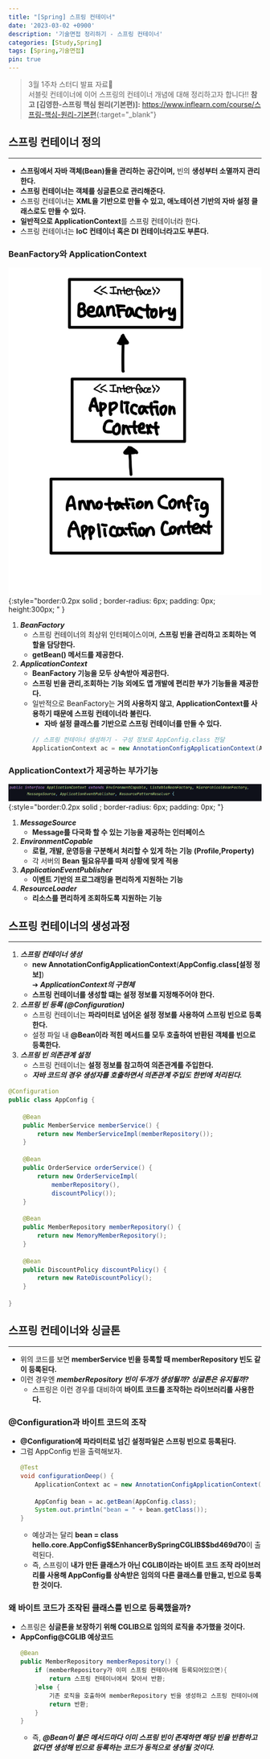 ```yaml
---
title: "[Spring] 스프링 컨테이너"
date: '2023-03-02 +0900'
description: '기술면접 정리하기 - 스프링 컨테이너'
categories: [Study,Spring]
tags: [Spring,기술면접]
pin: true
---
```


> 3월 1주차 스터디 발표 자료📖                                               
> 서블릿 컨테이너에 이어 스프링의 컨테이너 개념에 대해 정리하고자 합니다!!
> **참고 [김영한-스프링 핵심 원리(기본편)]:** <https://www.inflearn.com/course/스프링-핵심-원리-기본편>{:target="_blank"}

## **스프링 컨테이너 정의** ##
---
- **스프링에서 자바 객체(Bean)들을 관리하는 공간이며,** 빈의 **생성부터 소멸까지 관리한다.**
- **스프링 컨테이너는 객체를 싱글톤으로 관리해준다.** 
- 스프링 컨테이너는 **XML을 기반으로 만들 수 있고, 애노테이션 기반의 자바 설정 클래스로도 만들 수 있다.**
- **일반적으로 ApplicationContext**를 스프링 컨테이너라 한다.  
- 스프링 컨테이너는 **IoC 컨테이너 혹은 DI 컨테이너라고도 부른다.**

### **BeanFactory와 ApplicationContext** ###
![스프링 컨테이너 상속도](/assets/img/beanfactory.jpg){:style="border:0.2px solid ; border-radius: 6px; padding: 0px; height:300px; " }
1. ***BeanFactory***
    - 스프링 컨테이너의 최상위 인터페이스이며, **스프링 빈을 관리하고 조회하는 역할을 담당한다.**
    - **getBean() 메서드를 제공한다.**
2. ***ApplicationContext***
    - **BeanFactory 기능을 모두 상속받아 제공한다.**
    - **스프링 빈을 관리,조회하는 기능 외에도 앱 개발에 편리한 부가 기능들을 제공한다.**
    - 일반적으로 BeanFactory는 **거의 사용하지 않고**, **ApplicationContext를 사용하기 때문에 스프링 컨테이너라 불린다.**
        - **자바 설정 클래스를 기반으로 스프링 컨테이너를 만들 수 있다.**
        ```java
        // 스프링 컨테이너 생성하기 - 구성 정보로 AppConfig.class 전달
        ApplicationContext ac = new AnnotationConfigApplicationContext(AppConfig.class);
        ```

### **ApplicationContext가 제공하는 부가기능** ###
![스프링 컨테이너 상속도](/assets/img/%EC%8A%A4%ED%94%84%EB%A7%81%EC%BB%A8%ED%85%8C%EC%9D%B4%EB%84%88-%EC%83%81%EC%86%8D%EB%8F%84.png){:style="border:0.2px solid ; border-radius: 6px; padding: 0px; "}
1. ***MessageSource***
    - **Message를 다국화 할 수 있는 기능을 제공하는 인터페이스**
2. ***EnvironmentCopable***
    - **로컬, 개발, 운영등을 구분해서 처리할 수 있게 하는 기능 (Profile,Property)**
    - 각 서버의 **Bean 필요유무를 따져 상황에 맞게 적용**
3. ***ApplicationEventPublisher***
    - **이벤트 기반의 프로그래밍을 편리하게 지원하는 기능**
4. ***ResourceLoader***
    - **리소스를 편리하게 조회하도록 지원하는 기능**

## **스프링 컨테이너의 생성과정** ##
---
1. ***스프링 컨테이너 생성***
    - **new AnnotationConfigApplicationContext**(**AppConfig.class[설정 정보]**)              
    ➔ ***ApplicationContext의 구현체***
    - **스프링 컨테이너를 생성할 떄는 설정 정보를 지정해주어야 한다.**
2. ***스프링 빈 등록 (@Configuration)***
    - 스프링 컨테이너는 **파라미터로 넘어온 설정 정보를 사용하여 스프링 빈으로 등록한다.**
    - 설정 파일 내 **@Bean이라 적힌 메서드를 모두 호출하여 반환된 객체를 빈으로 등록한다.**
3. ***스프링 빈 의존관계 설정***
    - 스프링 컨테이너는 **설정 정보를 참고하여 의존관계를 주입한다.**
    - ***자바 코드의 경우 생성자를 호출하면서 의존관계 주입도 한번에 처리된다.***

```java
@Configuration
public class AppConfig {

    @Bean
    public MemberService memberService() {
        return new MemberServiceImpl(memberRepository());
    }

    @Bean
    public OrderService orderService() {
        return new OrderServiceImpl(
            memberRepository(),
            discountPolicy());
    }

    @Bean
    public MemberRepository memberRepository() {
        return new MemoryMemberRepository();
    }

    @Bean
    public DiscountPolicy discountPolicy() {
        return new RateDiscountPolicy();
    }

}
```

## **스프링 컨테이너와 싱글톤** ##
---
- 위의 코드를 보면 **memberService 빈을 등록할 때 memberRepository 빈도 같이 등록된다.**
- 이런 경우엔 ***memberRepository 빈이 두개가 생성될까? 싱글톤은 유지될까?***
    - 스프링은 이런 경우를 대비하여 **바이트 코드를 조작하는 라이브러리를 사용한다.**

### **@Configuration과 바이트 코드의 조작** ###
- **@Configuration에 파라미터로 넘긴 설정파일은 스프링 빈으로 등록된다.**
- 그럼 AppConfig 빈을 출력해보자.
    ```java
    @Test
    void configurationDeep() {
        ApplicationContext ac = new AnnotationConfigApplicationContext(AppConfig.class);

        AppConfig bean = ac.getBean(AppConfig.class);
        System.out.println("bean = " + bean.getClass());
    }
    ```
    - 예상과는 달리 **bean = class hello.core.AppConfig\$\$EnhancerBySpringCGLIB\$\$bd469d70**이 출력된다.
    - 즉, 스프링이 **내가 만든 클래스가 아닌 CGLIB이라는 바이트 코드 조작 라이브러리를 사용해 AppConfig를 상속받은 임의의 다른 클래스를 만들고, 빈으로 등록한 것이다.**

### **왜 바이트 코드가 조작된 클래스를 빈으로 등록했을까?** ###
- 스프링은 **싱글톤을 보장하기 위해 CGLIB으로 임의의 로직을 추가했을 것이다.**
- **AppConfig@CGLIB 예상코드**
    ```java
    @Bean
    public MemberRepository memberRepository() {
        if (memberRepository가 이미 스프링 컨테이너에 등록되어있으면){
            return 스프링 컨테이너에서 찾아서 반환;
        }else {
            기존 로직을 호출하여 memberRepository 빈을 생성하고 스프링 컨테이너에 등록
            return 반환;
        }
    }
    ```
    - 즉, ***@Bean이 붙은 메서드마다 이미 스프링 빈이 존재하면 해당 빈을 반환하고 없다면 생성해 빈으로 등록하는 코드가 동적으로 생성될 것이다.***